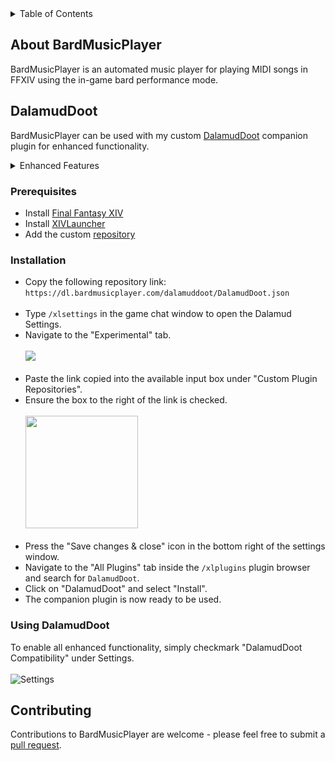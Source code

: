 
<details>
  <summary>Table of Contents</summary>
  <ol>
    <li><a href="#about">About BardMusicPlayer</a></li>
    <li><a href="#plugin">DalamudDoot</a>
      <ul>
        <li><a href="#prerequisites">Prerequisites</a></li>
        <li><a href="#installation">Installation</a></li>
        <li><a href="#usage">Using DalamudDoot </a></li>
      </ul></li>
    <li><a href="#contributing">Contributing</a></li>
  </ol>
</details>

<section id="about">

# About BardMusicPlayer
  <p> BardMusicPlayer is an automated music player for playing MIDI songs in FFXIV using the in-game bard performance mode.</p>
</section>

<section id="plugin">

# DalamudDoot
BardMusicPlayer can be used with my custom <a href="https://github.com/BardMusicPlayer/DalamudDoot">DalamudDoot</a> companion plugin for enhanced functionality.

<details>
<summary>Enhanced Features</summary>

    * Output lyrics.
    * Chat while performing.
    * Direct instrument open & close.
    * Direct ensemble ready / accept.
    * Improved note playing.
    * Set graphics toggle.
    * Mute sounds toggle.
    
    And much more!
</details>
</section>

<section id="prerequisites">

### Prerequisites

* Install <a href="https://www.finalfantasyxiv.com/" alt="Final Fantasy XIV">Final Fantasy XIV</a>
* Install <a href="https://github.com/goatcorp/FFXIVQuickLauncher#how-to-install-the-launcher" alt="XIVLauncher">XIVLauncher</a>
* Add the custom <a href="#installation" alt="repository">repository</a>
</section>

<section id="installation">

### Installation
* Copy the following repository link: <br>
  `https://dl.bardmusicplayer.com/dalamuddoot/DalamudDoot.json` <br><br>
* Type `/xlsettings` in the game chat window to open the Dalamud Settings.
* Navigate to the "Experimental" tab.
  <br><br><a><img src="https://i.imgur.com/FDlwtbe.png" /></a><br><br>
* Paste the link copied into the available input box under "Custom Plugin Repositories".
* Ensure the box to the right of the link is checked.
  <br><br><a><img src="https://i.imgur.com/YvPZ7cN.png" height="180" /></a><br><br>
* Press the "Save changes & close" icon in the bottom right of the settings window.
* Navigate to the "All Plugins" tab inside the `/xlplugins` plugin browser and search for `DalamudDoot`.
* Click on "DalamudDoot" and select "Install".
* The companion plugin is now ready to be used.
</section>


<section id="usage">

### Using DalamudDoot
To enable all enhanced functionality, simply checkmark "DalamudDoot Compatibility" under Settings.
  <br><br><a><img src="https://i.imgur.com/XdK3f8G.png" alt="Settings"/></a><br>
</section>

<section id="contributing">

# Contributing
Contributions to BardMusicPlayer are welcome - please feel free to submit a [pull request](https://github.com/BardMusicPlayer/BardMusicPlayer/pulls).
</section>
